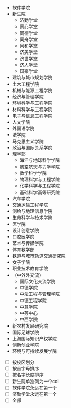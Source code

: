 - 软件学院
- 新生院
  - 济勤学堂
  - 同心学堂
  - 同德学堂
  - 同舟学堂
  - 同和学堂
  - 济美学堂
  - 济世学堂
  - 济人学堂
  - 国豪学堂
- 建筑与城市规划学院
- 土木工程学院
- 机械与能源工程学院
- 经济与管理学院
- 环境科学与工程学院
- 材料科学与工程学院
- 电子与信息工程学院
- 人文学院
- 外国语学院
- 法学院
- 马克思主义学院
- 政治与国际关系学院
- 理学部
  - 海洋与地球科学学院
  - 航空航天与力学学院
  - 数学科学学院
  - 物理科学与工程学院
  - 化学科学与工程学院
  - 基础科学高等研究院
- 汽车学院
- 交通运输工程学院
- 测绘与地理信息学院
- 生命科学与技术学院
- 医学院
- 设计创意学院
- 口腔医学院
- 艺术与传媒学院
- 体育教学部
- 铁道与城市轨道交通研究院
- 女子学院
- 职业技术教育学院
- （中外外交流）
  - 国际文化交流学院
  - 中德学院
  - 中法工程与管理学院
  - 中德工程学院
  - 中意学院
  - 中芬中心
  - 中西学院
- 新农村发展研究院
- 国际足球学院
- 上海国际知识产权学院
- 创新创业学院
- 环境与可持续发展学院



- [ ] 按校区划分
- [ ] 按首字母排序
- [ ] 按名字长度排序
- [ ] 新生院单独列为一个col
- [ ] 软件学院永远在第一个
- [ ] 济勤学堂永远在第一个
- [ ] 全部